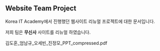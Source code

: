 ## Website Team Project
Korea IT Academy에서 진행했던 웹사이트 리뉴얼 프로젝트에 대한 문서입니다.

저희 팀은 **무신사** 사이트를 리뉴얼 하였습니다.

김도훈_엄남규_오세빈_진정모_PPT_compressed.pdf
